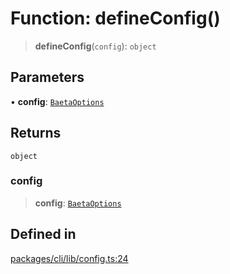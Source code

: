 # Function: defineConfig()

> **defineConfig**(`config`): `object`

## Parameters

• **config**: [`BaetaOptions`](../interfaces/BaetaOptions.md)

## Returns

`object`

### config

> **config**: [`BaetaOptions`](../interfaces/BaetaOptions.md)

## Defined in

[packages/cli/lib/config.ts:24](https://github.com/andreisergiu98/baeta/blob/e352a1ec749c5b23df693f5f8373ac0b75347349/packages/cli/lib/config.ts#L24)
